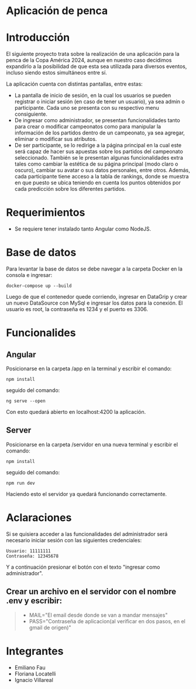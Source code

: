 # Aplicación de penca

# Introducción
El siguiente proyecto trata sobre la realización de una aplicación para la penca de la Copa América 2024, aunque en nuestro caso decidimos expandirlo a la posibilidad de que esta sea utilizada para diversos eventos, incluso siendo estos simultáneos entre sí.

La aplicación cuenta con distintas pantallas, entre estas:
- La pantalla de inicio de sesión, en la cual los usuarios se pueden registrar o iniciar sesión (en caso de tener un usuario), ya sea admin o participante. Cada uno se presenta con su respectivo menu consiguiente.
- De ingresar como administrador, se presentan funcionalidades tanto para crear o modificar campeonatos como para manipular la información de los partidos dentro de un campeonato, ya sea agregar, eliminar o modificar sus atributos.
- De ser participante, se lo redirige a la página principal en la cual este será capaz de hacer sus apuestas sobre los partidos del campeonato seleccionado. También se le presentan algunas funcionalidades extra tales como cambiar la estética de su página principal (modo claro o oscuro), cambiar su avatar o sus datos personales, entre otros. Además, cada participante tiene acceso a la tabla de rankings, donde se muestra en que puesto se ubica teniendo en cuenta los puntos obtenidos por cada predicción sobre los diferentes partidos.
  
# Requerimientos
- Se requiere tener instalado tanto Angular como NodeJS.

# Base de datos
Para levantar la base de datos se debe navegar a la carpeta Docker en la consola e ingresar:
```
docker-compose up --build
```
Luego de que el contenedor quede corriendo, ingresar en DataGrip y crear un nuevo DataSource con MySql e ingresar los datos para la conexión. El usuario es root, la contraseña es 1234 y el puerto es 3306.

# Funcionalides
## Angular
Posicionarse en la carpeta /app en la terminal y escribir el comando:
```
npm install
```
seguido del comando:
```
ng serve --open
```
Con esto quedará abierto en localhost:4200 la aplicación.

## Server 
Posicionarse en la carpeta /servidor en una nueva terminal y escribir el comando:
```
npm install
```
seguido del comando:
```
npm run dev
```
Haciendo esto el servidor ya quedará funcionando correctamente.

# Aclaraciones
Si se quisiera acceder a las funcionalidades del administrador será necesario iniciar sesión con las siguientes credenciales:
```
Usuario: 11111111
Contraseña: 12345678
```
Y a continuación presionar el botón con el texto "ingresar como administrador".

## Crear un archivo en el servidor con el nombre .env y escribir:
>- MAIL="El email desde donde se van a mandar mensajes"
>- PASS="Contraseña de aplicacion(al verificar en dos pasos, en el gmail de origen)"

# Integrantes
- Emiliano Fau
- Floriana Locatelli
- Ignacio Villareal
